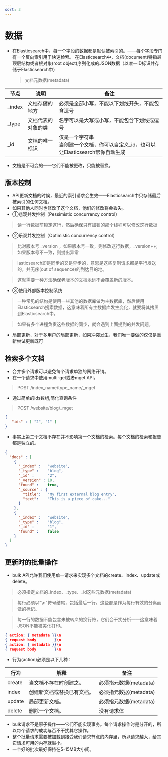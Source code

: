 ```yaml
---
sort: 3
---
```


# 数据

* 在Elasticsearch中，每一个字段的数据都是默认被索引的。——每个字段专门有一个反向索引用于快速检索。
  在Elasticsearch中，文档(document)特指最顶层结构或者根对象(root object)序列化成的JSON数据（以唯一ID标识并存储于Elasticsearch中）
  > 文档元数据(metadata)

| 节点 | 说明 | 备注 |
| ---- | ---- | ---- | 
| _index | 文档存储的地方 | 必须是全部小写，不能以下划线开头，不能包含逗号 |
| _type | 文档代表的对象的类 | 名字可以是大写或小写，不能包含下划线或逗号 |
| _id | 文档的唯一标识 | 仅是一个字符串 <br> 当创建一个文档，你可以自定义_id，也可以让Elasticsearch帮你自动生成 |

* 文档是不可变的——它们不能被更改，只能被替换。

## 版本控制

* API更新文档的时候，最近的索引请求会生效——Elasticsearch中只存储最后被索引的任何文档。
* 如果其他人同时也修改了这个文档，他们的修改将会丢失。
* ①悲观并发控制（Pessimistic concurrency control）
> 读一行数据前锁定这行，然后确保只有加锁的那个线程可以修改这行数据
* ②乐观并发控制（Optimistic concurrency control）
> 比对版本号 _version ，如果版本号一致，则修改这行数据，_version++; 如果版本号不一致，则抛出异常

> lasticsearch即是同步的又是异步的，意思是这些复制请求都是平行发送的，并无序(out of sequence)的到达目的地。

> 这就需要一种方法确保老版本的文档永远不会覆盖新的版本。
* ③使用外部版本控制系统
> 一种常见的结构是使用一些其他的数据库做为主数据库，然后使用Elasticsearch搜索数据，这意味着所有主数据库发生变化，就要将其拷贝到Elasticsearch中。

> 如果有多个进程负责这些数据的同步，就会遇到上面提到的并发问题。
* 局部更新，对于多用户的局部更新，如果冲突发生，我们唯一要做的仅仅是重新尝试更新既可

## 检索多个文档

* 合并多个请求可以避免每个请求单独的网络开销。
* 在一个请求中使用multi-get或者mget API。
> POST /index_name/type_name/_mget
* 通过简单的ids数组,简化查询条件
> POST /website/blog/_mget
```json
{
   "ids" : [ "2", "1" ]
}
```

* 事实上第二个文档不存在并不影响第一个文档的检索。每个文档的检索和报告都是独立的。
```json
{
  "docs" : [
    {
      "_index" :   "website",
      "_type" :    "blog",
      "_id" :      "2",
      "_version" : 10,
      "found" :    true,
      "_source" : {
        "title":   "My first external blog entry",
        "text":    "This is a piece of cake..."
      }
    },
    {
      "_index" :   "website",
      "_type" :    "blog",
      "_id" :      "1",
      "found" :    false 
    }
  ]
}
```

## 更新时的批量操作

* bulk API允许我们使用单一请求来实现多个文档的create、index、update或delete。
> 必须指定文档的_index、_type、_id这些元数据(metadata)

> 每行必须以"\n"符号结尾，包括最后一行。这些都是作为每行有效的分离而做的标记。

> 每一行的数据不能包含未被转义的换行符，它们会干扰分析——这意味着JSON不能被美化打印。
```json
{ action: { metadata }}\n
{ request body        }\n
{ action: { metadata }}\n
{ request body        }\n
```
* 行为(action)必须是以下几种：

| 行为 | 解释 | 备注 |
| ---- | ---- | ---- |
| create | 当文档不存在时创建之。 | 必须指元数据(metadata) |
| index | 创建新文档或替换已有文档。 | 必须指元数据(metadata) |
| update | 局部更新文档。 | 必须指元数据(metadata) 
| delete | 删除一个文档。 | 没有请求体 |

* bulk请求不是原子操作——它们不能实现事务。每个请求操作时是分开的，所以每个请求的成功与否不干扰其它操作。
* 整个批量请求需要被加载到接受我们请求节点的内存里，所以请求越大，给其它请求可用的内存就越小。
* 一个好的批次最好保持在5-15MB大小间。
